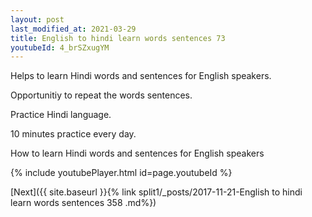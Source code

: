 ```yaml
---
layout: post
last_modified_at: 2021-03-29
title: English to hindi learn words sentences 73 
youtubeId: 4_brSZxugYM
---
```

 
 
Helps to learn Hindi words and sentences for English speakers.

Opportunitiy to repeat the words sentences. 

Practice Hindi language. 
 
10 minutes practice every day. 
 
How to learn Hindi words and sentences for English speakers 
 
{% include youtubePlayer.html id=page.youtubeId %}
 
 
[Next]({{ site.baseurl }}{% link  split1/_posts/2017-11-21-English to hindi learn words sentences 358 .md%})
 
